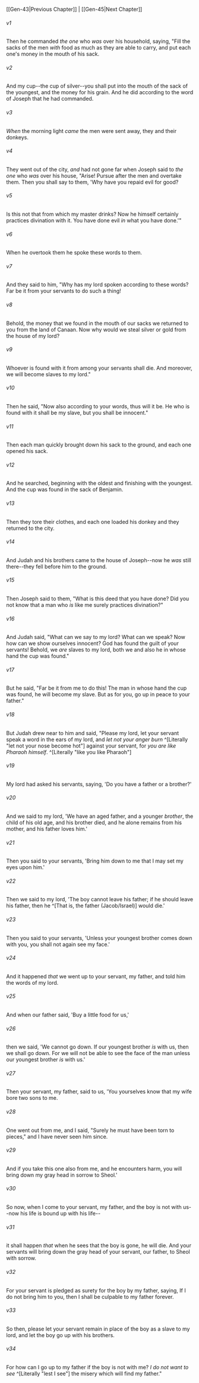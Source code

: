﻿---
aliases:
  - Genesis 44
---

[[Gen-43|Previous Chapter]] | [[Gen-45|Next Chapter]]

###### v1
Then he commanded _the one_ who _was_ over his household, saying, "Fill the sacks of the men _with_ food as much as they are able to carry, and put each one's money in the mouth of his sack.

###### v2
And my cup--the cup of silver--you shall put into the mouth of the sack of the youngest, and the money for his grain. And he did according to the word of Joseph that he had commanded.

###### v3
_When_ the morning light _came_ the men were sent away, they and their donkeys.

###### v4
They went out of the city, _and_ had not gone far when Joseph said to _the one_ who _was_ over his house, "Arise! Pursue after the men and overtake them. Then you shall say to them, 'Why have you repaid evil for good?

###### v5
Is this not that from which my master drinks? Now he himself certainly practices divination with it. You have done evil _in_ what you have done.'"

###### v6
When he overtook them he spoke these words to them.

###### v7
And they said to him, "Why has my lord spoken according to these words? Far be it from your servants to do such a thing!

###### v8
Behold, the money that we found in the mouth of our sacks we returned to you from the land of Canaan. Now why would we steal silver or gold from the house of my lord?

###### v9
Whoever is found with it from among your servants shall die. And moreover, we will become slaves to my lord."

###### v10
Then he said, "Now also according to your words, thus will it be. He who is found with it shall be my slave, but you shall be innocent."

###### v11
Then each man quickly brought down his sack to the ground, and each one opened his sack.

###### v12
And he searched, beginning with the oldest and finishing with the youngest. And the cup was found in the sack of Benjamin.

###### v13
Then they tore their clothes, and each one loaded his donkey and they returned to the city.

###### v14
And Judah and his brothers came to the house of Joseph--now he _was_ still there--they fell before him to the ground.

###### v15
Then Joseph said to them, "What is this deed that you have done? Did you not know that a man who _is_ like me surely practices divination?"

###### v16
And Judah said, "What can we say to my lord? What can we speak? Now how can we show ourselves innocent? God has found the guilt of your servants! Behold, we _are_ slaves to my lord, both we and also he in whose hand the cup was found."

###### v17
But he said, "Far be it from me to do this! The man in whose hand the cup was found, he will become my slave. But as for you, go up in peace to your father."

###### v18
But Judah drew near to him and said, "Please my lord, let your servant speak a word in the ears of my lord, and _let not your anger burn_ ^[Literally "let not your nose become hot"] against your servant, for _you are like Pharaoh himself_. ^[Literally "like you like Pharaoh"]

###### v19
My lord had asked his servants, saying, 'Do you have a father or a brother?'

###### v20
And we said to my lord, 'We have an aged father, and a younger _brother_, the child of his old age, and his brother died, and he alone remains from his mother, and his father loves him.'

###### v21
Then you said to your servants, 'Bring him down to me that I may set my eyes upon him.'

###### v22
Then we said to my lord, 'The boy cannot leave his father; if he should leave his father, then he ^[That is, the father (Jacob/Israel)] would die.'

###### v23
Then you said to your servants, 'Unless your youngest brother comes down with you, you shall not again see my face.'

###### v24
And it happened _that_ we went up to your servant, my father, and told him the words of my lord.

###### v25
And when our father said, 'Buy a little food for us,'

###### v26
then we said, 'We cannot go down. If our youngest brother _is_ with us, then we shall go down. For we will not be able to see the face of the man unless our youngest brother _is_ with us.'

###### v27
Then your servant, my father, said to us, 'You yourselves know that my wife bore two sons to me.

###### v28
One went out from me, and I said, "Surely he must have been torn to pieces," and I have never seen him since.

###### v29
And if you take this one also from me, and he encounters harm, you will bring down my gray head in sorrow to Sheol.'

###### v30
So now, when I come to your servant, my father, and the boy is not with us--now his life is bound up with his life--

###### v31
it shall happen _that_ when he sees that the boy is gone, he will die. And your servants will bring down the gray head of your servant, our father, to Sheol with sorrow.

###### v32
For your servant is pledged as surety for the boy by my father, saying, If I do not bring him to you, then I shall be culpable to my father forever.

###### v33
So then, please let your servant remain in place of the boy as a slave to my lord, and let the boy go up with his brothers.

###### v34
For how can I go up to my father if the boy is not with me? _I do not want to see_ ^[Literally "lest I see"] the misery which will find my father."